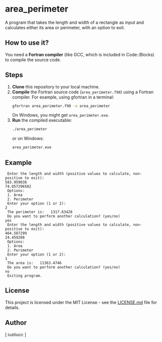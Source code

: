 # area_perimeter

A program that takes the length and width of a rectangle as input and calculates either its area or perimeter, with an option to exit.

## How to use it?

You need a **Fortran compiler** (like GCC, which is included in Code::Blocks) to compile the source code.

## Steps

1.  **Clone** this repository to your local machine.
2.  **Compile** the Fortran source code (`area_perimeter.f90`) using a Fortran compiler. For example, using gfortran in a terminal:
    ```bash
    gfortran area_perimeter.f90 -o area_perimeter
    ```
    On Windows, you might get `area_perimeter.exe`.
3.  **Run** the compiled executable:
    ```bash
    ./area_perimeter
    ```
    or on Windows:
    ```bash
    area_perimeter.exe
    ```

## Example

```
 Enter the length and width (positive values to calculate, non-positive to exit):
583.959838
74.857296582
 Options:
 1. Area
 2. Perimeter
 Enter your option (1 or 2):
2
 The perimeter is:   1317.63428
 Do you want to perform another calculation? (yes/no)
yes
 Enter the length and width (positive values to calculate, non-positive to exit):
464.587299
24.459288
 Options:
 1. Area
 2. Perimeter
 Enter your option (1 or 2):
1
 The area is:   11363.4746
 Do you want to perform another calculation? (yes/no)
no
 Exiting program.
```


## License

This project is licensed under the MIT License - see the [LICENSE.md](../LICENSE) file for details.

## Author

[ iustiucc ]
